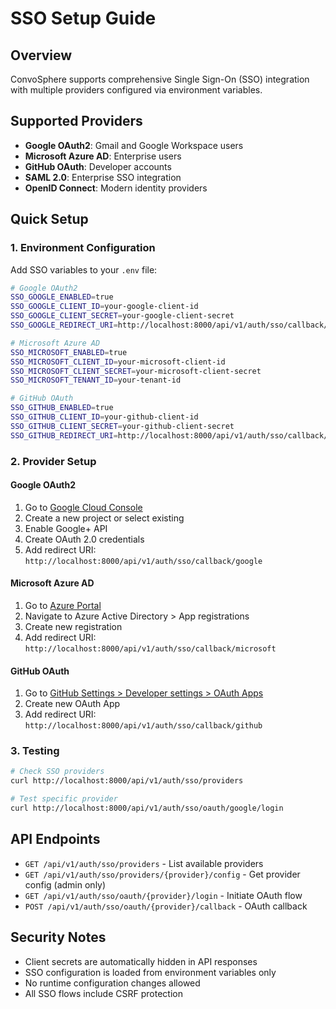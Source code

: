 # SSO Setup Guide

## Overview

ConvoSphere supports comprehensive Single Sign-On (SSO) integration with multiple providers configured via environment variables.

## Supported Providers

- **Google OAuth2**: Gmail and Google Workspace users
- **Microsoft Azure AD**: Enterprise users
- **GitHub OAuth**: Developer accounts
- **SAML 2.0**: Enterprise SSO integration
- **OpenID Connect**: Modern identity providers

## Quick Setup

### 1. Environment Configuration

Add SSO variables to your `.env` file:

```bash
# Google OAuth2
SSO_GOOGLE_ENABLED=true
SSO_GOOGLE_CLIENT_ID=your-google-client-id
SSO_GOOGLE_CLIENT_SECRET=your-google-client-secret
SSO_GOOGLE_REDIRECT_URI=http://localhost:8000/api/v1/auth/sso/callback/google

# Microsoft Azure AD
SSO_MICROSOFT_ENABLED=true
SSO_MICROSOFT_CLIENT_ID=your-microsoft-client-id
SSO_MICROSOFT_CLIENT_SECRET=your-microsoft-client-secret
SSO_MICROSOFT_TENANT_ID=your-tenant-id

# GitHub OAuth
SSO_GITHUB_ENABLED=true
SSO_GITHUB_CLIENT_ID=your-github-client-id
SSO_GITHUB_CLIENT_SECRET=your-github-client-secret
SSO_GITHUB_REDIRECT_URI=http://localhost:8000/api/v1/auth/sso/callback/github
```

### 2. Provider Setup

#### Google OAuth2
1. Go to [Google Cloud Console](https://console.cloud.google.com/)
2. Create a new project or select existing
3. Enable Google+ API
4. Create OAuth 2.0 credentials
5. Add redirect URI: `http://localhost:8000/api/v1/auth/sso/callback/google`

#### Microsoft Azure AD
1. Go to [Azure Portal](https://portal.azure.com/)
2. Navigate to Azure Active Directory > App registrations
3. Create new registration
4. Add redirect URI: `http://localhost:8000/api/v1/auth/sso/callback/microsoft`

#### GitHub OAuth
1. Go to [GitHub Settings > Developer settings > OAuth Apps](https://github.com/settings/developers)
2. Create new OAuth App
3. Add redirect URI: `http://localhost:8000/api/v1/auth/sso/callback/github`

### 3. Testing

```bash
# Check SSO providers
curl http://localhost:8000/api/v1/auth/sso/providers

# Test specific provider
curl http://localhost:8000/api/v1/auth/sso/oauth/google/login
```

## API Endpoints

- `GET /api/v1/auth/sso/providers` - List available providers
- `GET /api/v1/auth/sso/providers/{provider}/config` - Get provider config (admin only)
- `GET /api/v1/auth/sso/oauth/{provider}/login` - Initiate OAuth flow
- `POST /api/v1/auth/sso/oauth/{provider}/callback` - OAuth callback

## Security Notes

- Client secrets are automatically hidden in API responses
- SSO configuration is loaded from environment variables only
- No runtime configuration changes allowed
- All SSO flows include CSRF protection